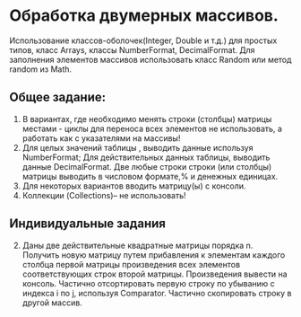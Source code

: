 # Обработка двумерных массивов.
Использование классов-оболочек(Integer, Double и т.д.) для простых типов, класс Arrays, классы NumberFormat, DecimalFormat. Для заполнения элементов массивов использовать класс Random или метод random из Math.
## Общее задание:
 1. В вариантах, где необходимо менять строки (столбцы) матрицы местами - циклы для переноса всех элементов не использовать, а работать как с указателями на массивы! 
 2. Для целых значений таблицы , выводить данные используя NumberFormat; Для действительных данных таблицы, выводить данные DecimalFormat. Две любые строки строки (или столбцы) матрицы выводить в числовом формате,% и денежных единицах.
 3. Для некоторых вариантов вводить матрицу(ы) с консоли.
 4. Коллекции (Collections)– не использовать!
## Индивидуальные задания
 2. Даны две действительные квадратные матрицы порядка n. Получить новую матрицу путем прибавления к элементам каждого столбца первой матрицы произведения всех элементов соответствующих строк второй матрицы. Произведения вывести на консоль. Частично отсортировать первую строку по убыванию с индекса i по j, используя Соmparator. Частично скопировать строку в другой массив.
